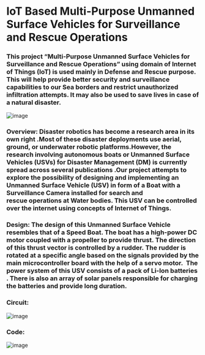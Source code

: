 # IoT Based Multi-Purpose Unmanned Surface Vehicles for Surveillance and Rescue Operations

### This project “Multi-Purpose Unmanned Surface Vehicles for Surveillance and Rescue Operations” using domain of Internet of Things (IoT) is used mainly in Defense and Rescue purpose. This will help provide better security and surveillance capabilities to our Sea borders and restrict unauthorized infiltration attempts. It may also be used to save lives in case of a natural disaster. 

![image](https://github.com/user-attachments/assets/5516d361-8f8f-4b44-a924-5c66270a07a0)

### Overview: Disaster robotics has become a research area in its own right .Most of these disaster deployments use aerial, ground, or underwater robotic platforms.However, the research involving autonomous boats or Unmanned Surface Vehicles (USVs) for Disaster Management (DM) is currently spread across several publications .Our project attempts to explore the possibility of designing and implementing an Unmanned Surface Vehicle (USV) in form of a Boat with a Surveillance Camera installed for search and rescue operations at Water bodies. This USV can be controlled over the internet using concepts of Internet of Things.

### Design: The design of this Unmanned Surface Vehicle resembles that of a Speed Boat. The boat has a high-power DC motor coupled with a propeller to provide thrust. The direction of this thrust vector is controlled by a rudder. The rudder is rotated at a specific angle based on the signals provided by the main microcontroller board with the help of a servo motor.  The power system of this USV consists of a pack of Li-Ion batteries . There is also an array of solar panels responsible for charging the batteries and provide long duration. 

### Circuit:
![image](https://github.com/user-attachments/assets/00a86efb-f2e7-4e8c-b0cf-ab922abbb9aa)

### Code:
![image](https://github.com/user-attachments/assets/3486cb99-961c-4741-9a0e-1b996a9ce746)






